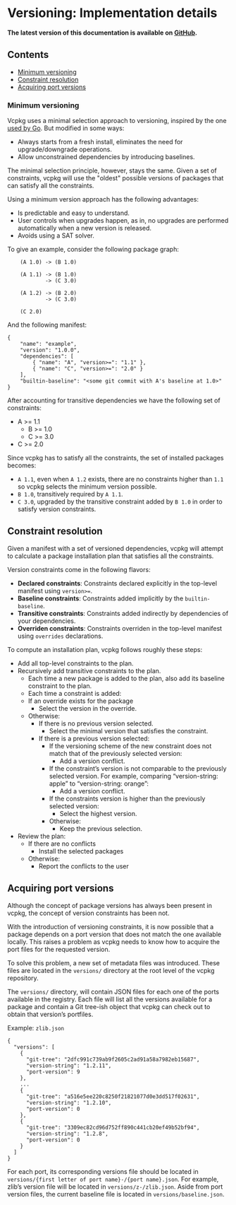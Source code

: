 # Versioning: Implementation details

**The latest version of this documentation is available on [GitHub](https://github.com/Microsoft/vcpkg/tree/master/docs/users/versioning.implementation-details.md).**

## Contents

* [Minimum versioning](#minimum-versioning)
* [Constraint resolution](#constraint-resolution)
* [Acquiring port versions](#acquiring-port-versions)


### Minimum versioning
Vcpkg uses a minimal selection approach to versioning, inspired by the one [used by Go](https://research.swtch.com/vgo-mvs). But modified in some ways:

* Always starts from a fresh install, eliminates the need for upgrade/downgrade operations.
* Allow unconstrained dependencies by introducing baselines.

The minimal selection principle, however, stays the same. Given a set of constraints, vcpkg will use the "oldest" possible versions of packages that can satisfy all the constraints.
 
Using a minimum version approach has the following advantages:
* Is predictable and easy to understand.
* User controls when upgrades happen, as in, no upgrades are performed automatically when a new version is released.
* Avoids using a SAT solver.

To give an example, consider the following package graph:
```
    (A 1.0) -> (B 1.0)
    
    (A 1.1) -> (B 1.0) 
            -> (C 3.0) 
    
    (A 1.2) -> (B 2.0)
            -> (C 3.0)

    (C 2.0)
```

And the following manifest:
```
{
    "name": "example",
    "version": "1.0.0",
    "dependencies": [ 
        { "name": "A", "version>=": "1.1" },
        { "name": "C", "version>=": "2.0" }
    ], 
    "builtin-baseline": "<some git commit with A's baseline at 1.0>"
}
```

After accounting for transitive dependencies we have the following set of constraints:
* A >= 1.1
    * B >= 1.0
    * C >= 3.0
* C >= 2.0

Since vcpkg has to satisfy all the constraints, the set of installed packages becomes:

* `A 1.1`, even when `A 1.2` exists, there are no constraints higher than `1.1` so vcpkg selects the minimum version possible.
* `B 1.0`, transitively required by `A 1.1`.
* `C 3.0`, upgraded by the transitive constraint added by `B 1.0` in order to satisfy version constraints.

## Constraint resolution
Given a manifest with a set of versioned dependencies, vcpkg will attempt to calculate a package installation plan that satisfies all the constraints. 

Version constraints come in the following flavors:
* **Declared constraints**: Constraints declared explicitly in the top-level manifest using `version>=`.
* **Baseline constraints**: Constraints added implicitly by the `builtin-baseline`.
* **Transitive constraints**: Constraints added indirectly by dependencies of your dependencies.
* **Overriden constraints**: Constraints overriden in the top-level manifest using `overrides` declarations.

To compute an installation plan, vcpkg follows roughly these steps:

* Add all top-level constraints to the plan.
* Recursively add transitive constraints to the plan.
    * Each time a new package is added to the plan, also add its baseline constraint to the plan.
    * Each time a constraint is added:
    * If an override exists for the package
        * Select the version in the override.
    * Otherwise:
        * If there is no previous version selected. 
            * Select the minimal version that satisfies the constraint.
        * If there is a previous version selected:
            * If the versioning scheme of the new constraint does not match that of the previously selected version:
                * Add a version conflict.
            * If the constraint’s version is not comparable to the previously selected version. For example, comparing “version-string: apple” to “version-string: orange”:
                * Add a version conflict.
            * If the constraints version is higher than the previously selected version:
                * Select the highest version.
            * Otherwise: 
                * Keep the previous selection.
* Review the plan:
  * If there are no conflicts
    * Install the selected packages
  * Otherwise:
    * Report the conflicts to the user

## Acquiring port versions
Although the concept of package versions has always been present in vcpkg, the concept of version constraints has been not.

With the introduction of versioning constraints, it is now possible that a package depends on a port version that does not match the one available locally. This raises a problem as vcpkg needs to know how to acquire the port files for the requested version.

To solve this problem, a new set of metadata files was introduced. These files are located in the `versions/` directory at the root level of the vcpkg repository.

The `versions/` directory, will contain JSON files for each one of the ports available in the registry. Each file will list all the versions available for a package and contain a Git tree-ish object that vcpkg can check out to obtain that version’s portfiles.

Example: `zlib.json`

```
{
  "versions": [
    {
      "git-tree": "2dfc991c739ab9f2605c2ad91a58a7982eb15687",
      "version-string": "1.2.11",
      "port-version": 9
    },
    ...
    {
      "git-tree": "a516e5ee220c8250f21821077d0e3dd517f02631",
      "version-string": "1.2.10",
      "port-version": 0
    },
    {
      "git-tree": "3309ec82cd96d752ff890c441cb20ef49b52bf94",
      "version-string": "1.2.8",
      "port-version": 0
    }
  ]
}
```

For each port, its corresponding versions file should be located in `versions/{first letter of port name}-/{port name}.json`. For example, zlib’s version file will be located in `versions/z-/zlib.json`. Aside from port version files, the current baseline file is located in `versions/baseline.json`.


